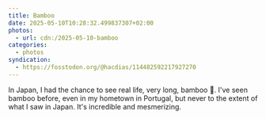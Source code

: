 ```yaml
---
title: Bamboo
date: 2025-05-10T10:28:32.499837307+02:00
photos:
  - url: cdn:/2025-05-10-bamboo
categories:
  - photos
syndication:
  - https://fosstodon.org/@hacdias/114482592217927270
---
```


In Japan, I had the chance to see real life, very long, bamboo 🎋. I've seen bamboo before, even in my hometown in Portugal, but never to the extent of what I saw in Japan. It's incredible and mesmerizing.
